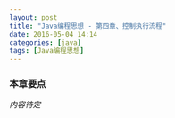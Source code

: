 ```yaml
---
layout: post
title: "Java编程思想 - 第四章、控制执行流程"
date: 2016-05-04 14:14
categories: [java]
tags: [Java编程思想]
---
```


### 本章要点
*内容待定*